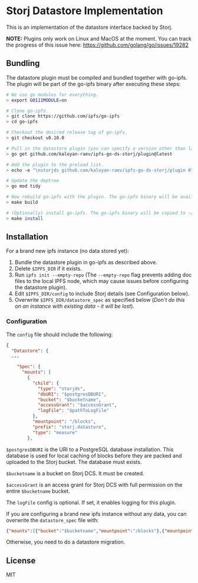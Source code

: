 # Storj Datastore Implementation

This is an implementation of the datastore interface backed by Storj.

**NOTE:** Plugins only work on Linux and MacOS at the moment. You can track the progress of this issue here: https://github.com/golang/go/issues/19282

## Bundling

The datastore plugin must be compiled and bundled together with go-ipfs. The plugin will be part of the go-ipfs binary after executing these steps:

```bash
# We use go modules for everything.
> export GO111MODULE=on

# Clone go-ipfs.
> git clone https://github.com/ipfs/go-ipfs
> cd go-ipfs

# Checkout the desired release tag of go-ipfs.
> git checkout v0.10.0

# Pull in the datastore plugin (you can specify a version other than latest if you'd like).
> go get github.com/kaloyan-raev/ipfs-go-ds-storj/plugin@latest

# Add the plugin to the preload list.
> echo -e "\nstorjds github.com/kaloyan-raev/ipfs-go-ds-storj/plugin 0" >> plugin/loader/preload_list

# Update the deptree
> go mod tidy

# Now rebuild go-ipfs with the plugin. The go-ipfs binary will be available at cmd/ipfs/ipfs.
> make build

# (Optionally) install go-ipfs. The go-ipfs binary will be copied to ~/go/bin/ipfs.
> make install
```

## Installation

For a brand new ipfs instance (no data stored yet):

1. Bundle the datastore plugin in go-ipfs as described above.
2. Delete `$IPFS_DIR` if it exists.
3. Run `ipfs init --empty-repo` (The `--empty-repo` flag prevents adding doc files to the local IPFS node, which may cause issues before configuring the datastore plugin). 
4. Edit `$IPFS_DIR/config` to include Storj details (see Configuration below).
5. Overwrite `$IPFS_DIR/datastore_spec` as specified below (*Don't do this on an instance with existing data - it will be lost*).

### Configuration

The `config` file should include the following:
```json
{
  "Datastore": {
  ...

    "Spec": {
      "mounts": [
        {
          "child": {
            "type": "storjds",
            "dbURI": "$postgresDBURI",
            "bucket": "$bucketname",
            "accessGrant": "$accessGrant",
            "logFile": "$pathToLogFile"
          },
          "mountpoint": "/blocks",
          "prefix": "storj.datastore",
          "type": "measure"
        },
```
`$postgresDBURI` is the URI to a PostgreSQL database installation. This database is used for local caching of blocks before they are packed and uploaded to the Storj bucket. The database must exists. 

`$bucketname` is a bucket on Storj DCS. It must be created.

`$accessGrant` is an access grant for Storj DCS with full permission on the entire `$bucketname` bucket.

The `logFile` config is optional. If set, it enables logging for this plugin.

If you are configuring a brand new ipfs instance without any data, you can overwrite the `datastore_spec` file with:

```json
{"mounts":[{"bucket":"$bucketname","mountpoint":"/blocks"},{"mountpoint":"/","path":"datastore","type":"levelds"}],"type":"mount"}
```

Otherwise, you need to do a datastore migration.

## License

MIT
